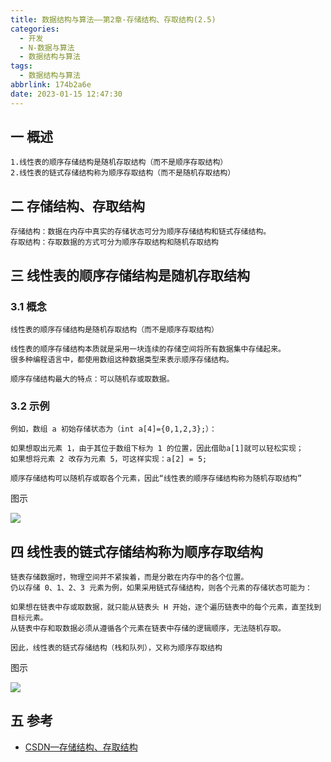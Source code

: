 ```yaml
---
title: 数据结构与算法——第2章-存储结构、存取结构(2.5)
categories:
  - 开发
  - N-数据与算法
  - 数据结构与算法
tags:
  - 数据结构与算法
abbrlink: 174b2a6e
date: 2023-01-15 12:47:30
---
```

## 一 概述

```
1.线性表的顺序存储结构是随机存取结构（而不是顺序存取结构）
2.线性表的链式存储结构称为顺序存取结构（而不是随机存取结构）
```

<!--more-->

## 二 存储结构、存取结构

```
存储结构：数据在内存中真实的存储状态可分为顺序存储结构和链式存储结构。
存取结构：存取数据的方式可分为顺序存取结构和随机存取结构
```

## 三 线性表的顺序存储结构是随机存取结构

### 3.1 概念

```
线性表的顺序存储结构是随机存取结构（而不是顺序存取结构）

线性表的顺序存储结构本质就是采用一块连续的存储空间将所有数据集中存储起来。
很多种编程语言中，都使用数组这种数据类型来表示顺序存储结构。

顺序存储结构最大的特点：可以随机存或取数据。
```

### 3.2 示例

```
例如，数组 a 初始存储状态为（int a[4]={0,1,2,3};）：

如果想取出元素 1，由于其位于数组下标为 1 的位置，因此借助a[1]就可以轻松实现；
如果想将元素 2 改存为元素 5，可这样实现：a[2] = 5;

顺序存储结构可以随机存或取各个元素，因此“线性表的顺序存储结构称为随机存取结构”
```

图示

![][1]

## 四 线性表的链式存储结构称为顺序存取结构

```
链表存储数据时，物理空间并不紧挨着，而是分散在内存中的各个位置。
仍以存储 0、1、2、3 元素为例，如果采用链式存储结构，则各个元素的存储状态可能为：

如果想在链表中存或取数据，就只能从链表头 H 开始，逐个遍历链表中的每个元素，直至找到目标元素。
从链表中存和取数据必须从遵循各个元素在链表中存储的逻辑顺序，无法随机存取。

因此，线性表的链式存储结构（栈和队列），又称为顺序存取结构
```

图示

![][2]

## 五 参考

* [CSDN—存储结构、存取结构](https://it-coach.blog.csdn.net/article/details/137705064)




[1]:https://cdn.jsdelivr.net/gh/PGzxc/CDN/blog-data-struct-basic/ds-chap2-5-array.gif
[2]:https://cdn.jsdelivr.net/gh/PGzxc/CDN/blog-data-struct-basic/ds-chap2-5-link.gif
